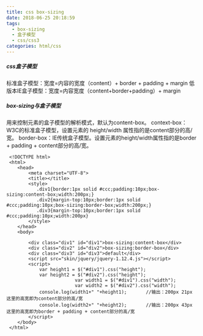 ```yaml
---
title: css box-sizing
date: 2018-06-25 20:18:59
tags:
  - box-sizing
  - 盒子模型
  - css/css3
categories: html/css
---
```

##### css盒子模型
标准盒子模型：宽度=内容的宽度（content）+ border + padding + margin
低版本IE盒子模型：宽度=内容宽度（content+border+padding）+ margin

##### box-sizing与盒子模型
用来控制元素的盒子模型的解析模式，默认为content-box。
context-box：W3C的标准盒子模型，设置元素的 height/width 属性指的是content部分的高/宽。
border-box：IE传统盒子模型。设置元素的height/width属性指的是border + padding + content部分的高/宽。
```
 <!DOCTYPE html>
 <html>
 	<head>
 		<meta charset="UTF-8">
 		<title></title>
 		<style>
 		   .div1{border:1px solid #ccc;padding:10px;box-sizing:content-box;width:200px;}
 		   .div2{margin-top:10px;border:1px solid #ccc;padding:10px;box-sizing:border-box;width:200px;}
 		   .div3{margin-top:10px;border:1px solid #ccc;padding:10px;width:200px}
 		</style>
 	</head>
 	<body>

 		<div class="div1" id="div1">box-sizing:content-box</div>
 		<div class="div2" id="div2">box-sizing:border-box</div>
 		<div class="div3" id="div3">default</div>
 		<script src="skin/jquery/jquery-1.12.4.js"></script>
 		<script>
 			var height1 = $("#div1").css("height");
 			var height2 = $("#div2").css("height");
                         var width1 = $("#div1").css("width");
                         var width2 = $("#div2").css("width");
 			console.log(width1+" "+height1);       //输出：200px 21px  这里的高宽即为content部分的高/宽
 			console.log(width2+" "+height2);       //输出：200px 43px  这里的高宽即为border + padding + content部分的高/宽
 		</script>
 	</body>
 </html>
```